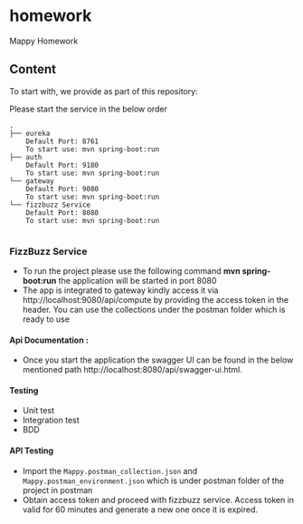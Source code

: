 # homework
Mappy Homework
## Content

To start with, we provide as part of this repository:

Please start the service in the below order

```
.
├── eureka
    Default Port: 8761
    To start use: mvn spring-boot:run
├── auth
    Default Port: 9180
    To start use: mvn spring-boot:run
└── gateway
    Default Port: 9080
    To start use: mvn spring-boot:run
└── fizzbuzz Service
    Default Port: 8080
    To start use: mvn spring-boot:run


```

### FizzBuzz Service

- To run the project please use the following command **mvn spring-boot:run** the application will be started in port 8080
- The app is integrated to gateway kindly access it via http://localhost:9080/api/compute by providing the access token in the header. You can use the collections under the postman folder
  which is ready to use

#### Api Documentation :
- Once you start the application the  swagger UI can be found in the below mentioned path
  http://localhost:8080/api/swagger-ui.html.

#### Testing 

- Unit test
- Integration test
- BDD


#### API Testing

- Import the `Mappy.postman_collection.json` and `Mappy.postman_environment.json` which is under postman folder of the project in postman
- Obtain access token and proceed with fizzbuzz service. Access token in valid for 60 minutes and generate a new one once it is expired.
